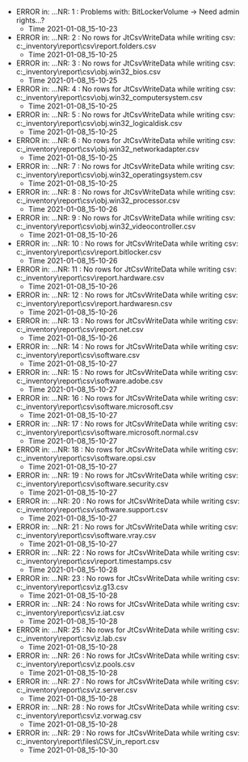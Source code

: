 * ERROR in: ...NR: 1 : Problems with: BitLockerVolume -> Need admin rights...?
  * Time 2021-01-08_15-10-23
* ERROR in: ...NR: 2 : No rows for JtCsvWriteData while writing csv: c:\_inventory\report\csv\report.folders.csv
  * Time 2021-01-08_15-10-25
* ERROR in: ...NR: 3 : No rows for JtCsvWriteData while writing csv: c:\_inventory\report\csv\obj.win32_bios.csv
  * Time 2021-01-08_15-10-25
* ERROR in: ...NR: 4 : No rows for JtCsvWriteData while writing csv: c:\_inventory\report\csv\obj.win32_computersystem.csv
  * Time 2021-01-08_15-10-25
* ERROR in: ...NR: 5 : No rows for JtCsvWriteData while writing csv: c:\_inventory\report\csv\obj.win32_logicaldisk.csv
  * Time 2021-01-08_15-10-25
* ERROR in: ...NR: 6 : No rows for JtCsvWriteData while writing csv: c:\_inventory\report\csv\obj.win32_networkadapter.csv
  * Time 2021-01-08_15-10-25
* ERROR in: ...NR: 7 : No rows for JtCsvWriteData while writing csv: c:\_inventory\report\csv\obj.win32_operatingsystem.csv
  * Time 2021-01-08_15-10-25
* ERROR in: ...NR: 8 : No rows for JtCsvWriteData while writing csv: c:\_inventory\report\csv\obj.win32_processor.csv
  * Time 2021-01-08_15-10-26
* ERROR in: ...NR: 9 : No rows for JtCsvWriteData while writing csv: c:\_inventory\report\csv\obj.win32_videocontroller.csv
  * Time 2021-01-08_15-10-26
* ERROR in: ...NR: 10 : No rows for JtCsvWriteData while writing csv: c:\_inventory\report\csv\report.bitlocker.csv
  * Time 2021-01-08_15-10-26
* ERROR in: ...NR: 11 : No rows for JtCsvWriteData while writing csv: c:\_inventory\report\csv\report.hardware.csv
  * Time 2021-01-08_15-10-26
* ERROR in: ...NR: 12 : No rows for JtCsvWriteData while writing csv: c:\_inventory\report\csv\report.hardwaresn.csv
  * Time 2021-01-08_15-10-26
* ERROR in: ...NR: 13 : No rows for JtCsvWriteData while writing csv: c:\_inventory\report\csv\report.net.csv
  * Time 2021-01-08_15-10-26
* ERROR in: ...NR: 14 : No rows for JtCsvWriteData while writing csv: c:\_inventory\report\csv\software.csv
  * Time 2021-01-08_15-10-27
* ERROR in: ...NR: 15 : No rows for JtCsvWriteData while writing csv: c:\_inventory\report\csv\software.adobe.csv
  * Time 2021-01-08_15-10-27
* ERROR in: ...NR: 16 : No rows for JtCsvWriteData while writing csv: c:\_inventory\report\csv\software.microsoft.csv
  * Time 2021-01-08_15-10-27
* ERROR in: ...NR: 17 : No rows for JtCsvWriteData while writing csv: c:\_inventory\report\csv\software.microsoft.normal.csv
  * Time 2021-01-08_15-10-27
* ERROR in: ...NR: 18 : No rows for JtCsvWriteData while writing csv: c:\_inventory\report\csv\software.opsi.csv
  * Time 2021-01-08_15-10-27
* ERROR in: ...NR: 19 : No rows for JtCsvWriteData while writing csv: c:\_inventory\report\csv\software.security.csv
  * Time 2021-01-08_15-10-27
* ERROR in: ...NR: 20 : No rows for JtCsvWriteData while writing csv: c:\_inventory\report\csv\software.support.csv
  * Time 2021-01-08_15-10-27
* ERROR in: ...NR: 21 : No rows for JtCsvWriteData while writing csv: c:\_inventory\report\csv\software.vray.csv
  * Time 2021-01-08_15-10-27
* ERROR in: ...NR: 22 : No rows for JtCsvWriteData while writing csv: c:\_inventory\report\csv\report.timestamps.csv
  * Time 2021-01-08_15-10-28
* ERROR in: ...NR: 23 : No rows for JtCsvWriteData while writing csv: c:\_inventory\report\csv\z.g13.csv
  * Time 2021-01-08_15-10-28
* ERROR in: ...NR: 24 : No rows for JtCsvWriteData while writing csv: c:\_inventory\report\csv\z.iat.csv
  * Time 2021-01-08_15-10-28
* ERROR in: ...NR: 25 : No rows for JtCsvWriteData while writing csv: c:\_inventory\report\csv\z.lab.csv
  * Time 2021-01-08_15-10-28
* ERROR in: ...NR: 26 : No rows for JtCsvWriteData while writing csv: c:\_inventory\report\csv\z.pools.csv
  * Time 2021-01-08_15-10-28
* ERROR in: ...NR: 27 : No rows for JtCsvWriteData while writing csv: c:\_inventory\report\csv\z.server.csv
  * Time 2021-01-08_15-10-28
* ERROR in: ...NR: 28 : No rows for JtCsvWriteData while writing csv: c:\_inventory\report\csv\z.vorwag.csv
  * Time 2021-01-08_15-10-28
* ERROR in: ...NR: 29 : No rows for JtCsvWriteData while writing csv: c:\_inventory\report\files\CSV_in_report.csv
  * Time 2021-01-08_15-10-30
